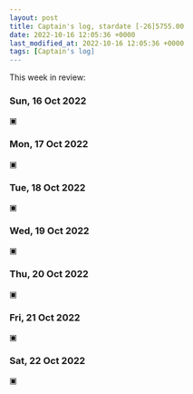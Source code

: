 ```yaml
---
layout: post
title: Captain's log, stardate [-26]5755.00
date: 2022-10-16 12:05:36 +0000
last_modified_at: 2022-10-16 12:05:36 +0000
tags: [Captain's log]
---
```


This week in review:

<!-- more -->

### Sun, 16 Oct 2022

▣

### Mon, 17 Oct 2022

▣

### Tue, 18 Oct 2022

▣

### Wed, 19 Oct 2022

▣

### Thu, 20 Oct 2022

▣

### Fri, 21 Oct 2022

▣

### Sat, 22 Oct 2022

▣
